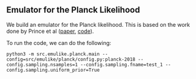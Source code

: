 ## Emulator for the Planck Likelihood

We build an emulator for the Planck likelihood. This is based on the work done by Prince et al ([paper](), [code](https://github.com/heatherprince/planck-lite-py)).


To run the code, we can do the following:

```
python3 -m src.emulike.planck.main --config=src/emulike/planck/config.py:planck-2018 --config.sampling.nsamples=1 --config.sampling.fname=test_1 --config.sampling.uniform_prior=True
```
